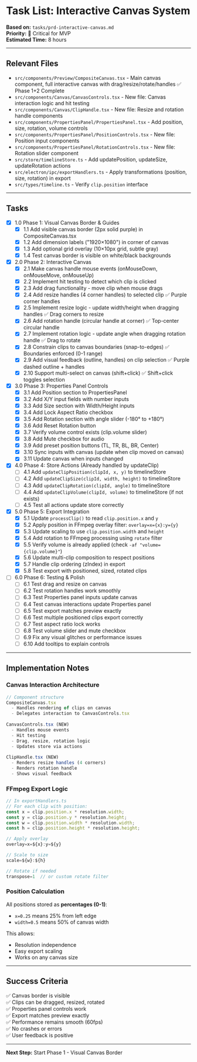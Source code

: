 # Task List: Interactive Canvas System

**Based on:** `tasks/prd-interactive-canvas.md`  
**Priority:** 🔴 Critical for MVP  
**Estimated Time:** 8 hours

---

## Relevant Files

- `src/components/Preview/CompositeCanvas.tsx` - Main canvas component, full interactive canvas with drag/resize/rotate/handles ✅ Phase 1+2 Complete
- `src/components/Canvas/CanvasControls.tsx` - New file: Canvas interaction logic and hit testing
- `src/components/Canvas/ClipHandle.tsx` - New file: Resize and rotation handle components
- `src/components/PropertiesPanel/PropertiesPanel.tsx` - Add position, size, rotation, volume controls
- `src/components/PropertiesPanel/PositionControls.tsx` - New file: Position input components
- `src/components/PropertiesPanel/RotationControls.tsx` - New file: Rotation slider component
- `src/store/timelineStore.ts` - Add updatePosition, updateSize, updateRotation actions
- `src/electron/ipc/exportHandlers.ts` - Apply transformations (position, size, rotation) in export
- `src/types/timeline.ts` - Verify `clip.position` interface

---

## Tasks

- [x] 1.0 Phase 1: Visual Canvas Border & Guides
  - [x] 1.1 Add visible canvas border (2px solid purple) in CompositeCanvas.tsx
  - [x] 1.2 Add dimension labels ("1920×1080") in corner of canvas
  - [x] 1.3 Add optional grid overlay (10×10px grid, subtle gray)
  - [x] 1.4 Test canvas border is visible on white/black backgrounds

- [x] 2.0 Phase 2: Interactive Canvas
  - [x] 2.1 Make canvas handle mouse events (onMouseDown, onMouseMove, onMouseUp)
  - [x] 2.2 Implement hit testing to detect which clip is clicked
  - [x] 2.3 Add drag functionality - move clip when mouse drags
  - [x] 2.4 Add resize handles (4 corner handles) to selected clip ✅ Purple corner handles
  - [x] 2.5 Implement resize logic - update width/height when dragging handles ✅ Drag corners to resize
  - [x] 2.6 Add rotation handle (circular handle at corner) ✅ Top-center circular handle
  - [x] 2.7 Implement rotation logic - update angle when dragging rotation handle ✅ Drag to rotate
  - [x] 2.8 Constrain clips to canvas boundaries (snap-to-edges) ✅ Boundaries enforced (0-1 range)
  - [x] 2.9 Add visual feedback (outline, handles) on clip selection ✅ Purple dashed outline + handles
  - [x] 2.10 Support multi-select on canvas (shift+click) ✅ Shift+click toggles selection

- [x] 3.0 Phase 3: Properties Panel Controls
  - [x] 3.1 Add Position section to PropertiesPanel
  - [x] 3.2 Add X/Y input fields with number inputs
  - [x] 3.3 Add Size section with Width/Height inputs
  - [x] 3.4 Add Lock Aspect Ratio checkbox
  - [x] 3.5 Add Rotation section with angle slider (-180° to +180°)
  - [x] 3.6 Add Reset Rotation button
  - [x] 3.7 Verify volume control exists (clip.volume slider)
  - [x] 3.8 Add Mute checkbox for audio
  - [x] 3.9 Add preset position buttons (TL, TR, BL, BR, Center)
  - [x] 3.10 Sync inputs with canvas (update when clip moved on canvas)
  - [x] 3.11 Update canvas when inputs changed

- [x] 4.0 Phase 4: Store Actions (Already handled by updateClip)
  - [ ] 4.1 Add `updateClipPosition(clipId, x, y)` to timelineStore
  - [ ] 4.2 Add `updateClipSize(clipId, width, height)` to timelineStore
  - [ ] 4.3 Add `updateClipRotation(clipId, angle)` to timelineStore
  - [ ] 4.4 Add `updateClipVolume(clipId, volume)` to timelineStore (if not exists)
  - [ ] 4.5 Test all actions update store correctly

- [x] 5.0 Phase 5: Export Integration
  - [x] 5.1 Update `processClip()` to read `clip.position.x` and `y`
  - [x] 5.2 Apply position in FFmpeg overlay filter: `overlay=x={x}:y={y}`
  - [x] 5.3 Update scaling to use `clip.position.width` and `height`
  - [x] 5.4 Add rotation to FFmpeg processing using `rotate` filter
  - [x] 5.5 Verify volume is already applied (check `-af "volume={clip.volume}"`)
  - [x] 5.6 Update multi-clip composition to respect positions
  - [x] 5.7 Handle clip ordering (zIndex) in export
  - [x] 5.8 Test export with positioned, sized, rotated clips

- [ ] 6.0 Phase 6: Testing & Polish
  - [ ] 6.1 Test drag and resize on canvas
  - [ ] 6.2 Test rotation handles work smoothly
  - [ ] 6.3 Test Properties panel inputs update canvas
  - [ ] 6.4 Test canvas interactions update Properties panel
  - [ ] 6.5 Test export matches preview exactly
  - [ ] 6.6 Test multiple positioned clips export correctly
  - [ ] 6.7 Test aspect ratio lock works
  - [ ] 6.8 Test volume slider and mute checkbox
  - [ ] 6.9 Fix any visual glitches or performance issues
  - [ ] 6.10 Add tooltips to explain controls

---

## Implementation Notes

### Canvas Interaction Architecture

```typescript
// Component structure
CompositeCanvas.tsx
  - Handles rendering of clips on canvas
  - Delegates interaction to CanvasControls.tsx
  
CanvasControls.tsx (NEW)
  - Handles mouse events
  - Hit testing
  - Drag, resize, rotation logic
  - Updates store via actions
  
ClipHandle.tsx (NEW)
  - Renders resize handles (4 corners)
  - Renders rotation handle
  - Shows visual feedback
```

### FFmpeg Export Logic

```typescript
// In exportHandlers.ts
// For each clip with position:
const x = clip.position.x * resolution.width;
const y = clip.position.y * resolution.height;
const w = clip.position.width * resolution.width;
const h = clip.position.height * resolution.height;

// Apply overlay
overlay=x=${x}:y=${y}

// Scale to size
scale=${w}:${h}

// Rotate if needed
transpose=1  // or custom rotate filter
```

### Position Calculation

All positions stored as **percentages (0-1)**:
- `x=0.25` means 25% from left edge
- `width=0.5` means 50% of canvas width

This allows:
- Resolution independence
- Easy export scaling
- Works on any canvas size

---

## Success Criteria

✅ Canvas border is visible  
✅ Clips can be dragged, resized, rotated  
✅ Properties panel controls work  
✅ Export matches preview exactly  
✅ Performance remains smooth (60fps)  
✅ No crashes or errors  
✅ User feedback is positive  

---

**Next Step:** Start Phase 1 - Visual Canvas Border

